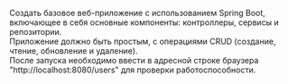 Создать базовое веб-приложение с использованием Spring Boot, включающее в себя 
основные компоненты: контроллеры, сервисы и репозитории.  
Приложение должно быть простым, с операциями CRUD (создание, чтение, обновление и удаление).  
После запуска необходимо ввести в адресной строке браузера "http://localhost:8080/users" для проверки работоспособности.
